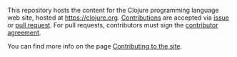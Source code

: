 This repository hosts the content for the Clojure programming language web
site, hosted at https://clojure.org. [Contributions] are accepted via 
[issue] or [pull request]. For pull requests, contributors must sign the
[contributor agreement].

You can find more info on the page [Contributing to the site].

[Contributions]: https://clojure.org/community/contributing_site
[issue]: https://github.com/clojure/clojure-site/issues
[pull request]: https://github.com/clojure/clojure-site/pulls
[contributor agreement]: https://secure.na1.echosign.com/public/hostedForm?formid=95YMDL576B336E
[Contributing to the site]: https://clojure.org/community/contributing_site
